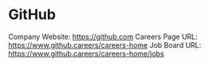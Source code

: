 # GitHub

Company Website: https://github.com
Careers Page URL: https://www.github.careers/careers-home
Job Board URL: https://www.github.careers/careers-home/jobs
